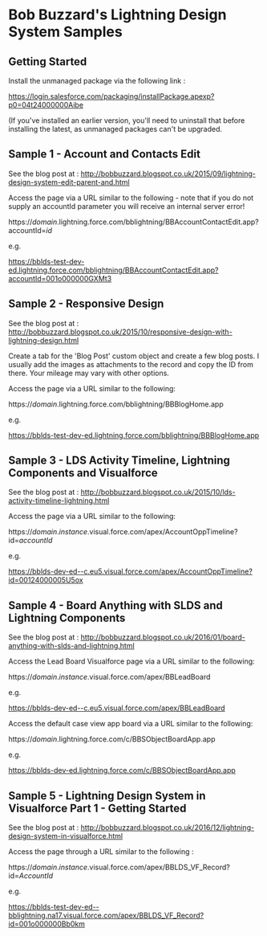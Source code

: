 # Bob Buzzard's Lightning Design System Samples

## Getting Started
Install the unmanaged package via the following link :

https://login.salesforce.com/packaging/installPackage.apexp?p0=04t24000000Aibe

(If you've installed an earlier version, you'll need to uninstall that before installing the latest, as unmanaged packages can't be upgraded.

## Sample 1 - Account and Contacts Edit
See the blog post at : http://bobbuzzard.blogspot.co.uk/2015/09/lightning-design-system-edit-parent-and.html

Access the page via a URL similar to the following - note that if you do not supply an accountId parameter you will receive an internal server error!

https://_domain_.lightning.force.com/bblightning/BBAccountContactEdit.app?accountId=_id_

e.g.

https://bblds-test-dev-ed.lightning.force.com/bblightning/BBAccountContactEdit.app?accountId=001o000000GXMt3

## Sample 2 - Responsive Design
See the blog post at : http://bobbuzzard.blogspot.co.uk/2015/10/responsive-design-with-lightning-design.html

Create a tab for the 'Blog Post' custom object and create a few blog posts. I usually add the images as attachments to the record and copy the ID from there. Your mileage may vary with other options.

Access the page via a URL similar to the following:

https://_domain_.lightning.force.com/bblightning/BBBlogHome.app

e.g.

https://bblds-test-dev-ed.lightning.force.com/bblightning/BBBlogHome.app

## Sample 3 - LDS Activity Timeline, Lightning Components and Visualforce
See the blog post at : http://bobbuzzard.blogspot.co.uk/2015/10/lds-activity-timeline-lightning.html

Access the page via a URL similar to the following:

https://_domain_._instance_.visual.force.com/apex/AccountOppTimeline?id=_accountId_

e.g.

https://bblds-dev-ed--c.eu5.visual.force.com/apex/AccountOppTimeline?id=00124000005U5ox

## Sample 4 - Board Anything with SLDS and Lightning Components

See the blog post at : http://bobbuzzard.blogspot.co.uk/2016/01/board-anything-with-slds-and-lightning.html

Access the Lead Board Visualforce page via a URL similar to the following:

https://_domain_._instance_.visual.force.com/apex/BBLeadBoard

e.g.

https://bblds-dev-ed--c.eu5.visual.force.com/apex/BBLeadBoard

Access the default case view app board via a URL similar to the following:

https://_domain_.lightning.force.com/c/BBSObjectBoardApp.app

e.g.

https://bblds-dev-ed.lightning.force.com/c/BBSObjectBoardApp.app

## Sample 5 - Lightning Design System in Visualforce Part 1 - Getting Started

See the blog post at : http://bobbuzzard.blogspot.co.uk/2016/12/lightning-design-system-in-visualforce.html

Access the page through a URL similar to the following : 

https://_domain_._instance_.visual.force.com/apex/BBLDS_VF_Record?id=_AccountId_

e.g.

https://bblds-test-dev-ed--bblightning.na17.visual.force.com/apex/BBLDS_VF_Record?id=001o000000Bb0km
